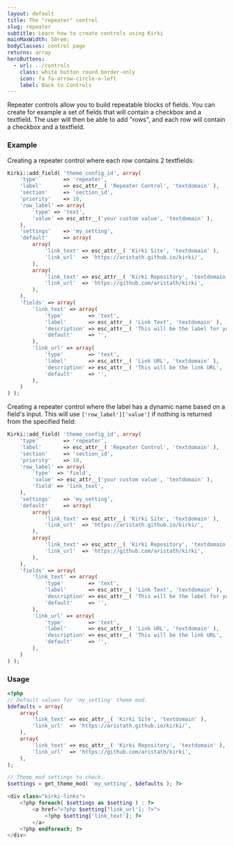```yaml
---
layout: default
title: The "repeater" control
slug: repeater
subtitle: Learn how to create controls using Kirki
mainMaxWidth: 50rem;
bodyClasses: control page
returns: array
heroButtons:
  - url: ../controls
    class: white button round border-only
    icon: fa fa-arrow-circle-o-left
    label: Back to Controls
---
```


Repeater controls allow you to build repeatable blocks of fields.
You can create for example a set of fields that will contain a checkbox and a textfield. The user will then be able to add "rows", and each row will contain a checkbox and a textfield.

### Example


Creating a repeater control where each row contains 2 textfields:

```php
Kirki::add_field( 'theme_config_id', array(
	'type'        => 'repeater',
	'label'       => esc_attr__( 'Repeater Control', 'textdomain' ),
	'section'     => 'section_id',
	'priority'    => 10,
	'row_label' => array(
		'type' => 'text',
		'value' => esc_attr__('your custom value', 'textdomain' ),
	),
	'settings'    => 'my_setting',
	'default'     => array(
		array(
			'link_text' => esc_attr__( 'Kirki Site', 'textdomain' ),
			'link_url'  => 'https://aristath.github.io/kirki/',
		),
		array(
			'link_text' => esc_attr__( 'Kirki Repository', 'textdomain' ),
			'link_url'  => 'https://github.com/aristath/kirki',
		),
	),
	'fields' => array(
		'link_text' => array(
			'type'        => 'text',
			'label'       => esc_attr__( 'Link Text', 'textdomain' ),
			'description' => esc_attr__( 'This will be the label for your link', 'textdomain' ),
			'default'     => '',
		),
		'link_url' => array(
			'type'        => 'text',
			'label'       => esc_attr__( 'Link URL', 'textdomain' ),
			'description' => esc_attr__( 'This will be the link URL', 'textdomain' ),
			'default'     => '',
		),
	)
) );
```

Creating a repeater control where the label has a dynamic name based on a field's input.  This will use `['row_label']['value']` if nothing is returned from the specified field:

```php
Kirki::add_field( 'theme_config_id', array(
	'type'        => 'repeater',
	'label'       => esc_attr__( 'Repeater Control', 'textdomain' ),
	'section'     => 'section_id',
	'priority'    => 10,
	'row_label' => array(
		'type'  => 'field',
		'value' => esc_attr__('your custom value', 'textdomain' ),
		'field' => 'link_text',
	),
	'settings'    => 'my_setting',
	'default'     => array(
		array(
			'link_text' => esc_attr__( 'Kirki Site', 'textdomain' ),
			'link_url'  => 'https://aristath.github.io/kirki/',
		),
		array(
			'link_text' => esc_attr__( 'Kirki Repository', 'textdomain' ),
			'link_url'  => 'https://github.com/aristath/kirki',
		),
	),
	'fields' => array(
		'link_text' => array(
			'type'        => 'text',
			'label'       => esc_attr__( 'Link Text', 'textdomain' ),
			'description' => esc_attr__( 'This will be the label for your link', 'textdomain' ),
			'default'     => '',
		),
		'link_url' => array(
			'type'        => 'text',
			'label'       => esc_attr__( 'Link URL', 'textdomain' ),
			'description' => esc_attr__( 'This will be the link URL', 'textdomain' ),
			'default'     => '',
		),
	)
) );
```

### Usage

```php
<?php
// Default values for 'my_setting' theme mod.
$defaults = array(
    array(
        'link_text' => esc_attr__( 'Kirki Site', 'textdomain' ),
		'link_url'  => 'https://aristath.github.io/kirki/',
	),
	array(
		'link_text' => esc_attr__( 'Kirki Repository', 'textdomain' ),
		'link_url'  => 'https://github.com/aristath/kirki',
	),
);

// Theme_mod settings to check.
$settings = get_theme_mod( 'my_setting', $defaults ); ?>

<div class="kirki-links">
    <?php foreach( $settings as $setting ) : ?>
        <a href="<?php $setting['link_url']; ?>">
            <?php $setting['link_text']; ?>
        </a>
    <?php endforeach; ?>
</div>
```
